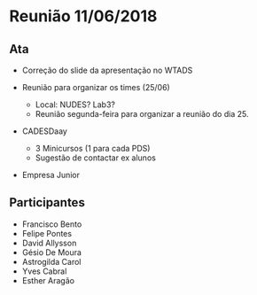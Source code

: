 # Reunião 11/06/2018

## Ata

* Correção do slide da apresentação no WTADS

* Reunião para organizar os times (25/06)
  * Local: NUDES? Lab3?
  * Reunião segunda-feira para organizar a reunião do dia 25.

* CADESDaay
  * 3 Minicursos (1 para cada PDS)
  * Sugestão de contactar ex alunos

* Empresa Junior

## Participantes

* Francisco Bento
* Felipe Pontes
* David Allysson
* Gésio De Moura
* Astrogilda Carol
* Yves Cabral
* Esther Aragão
